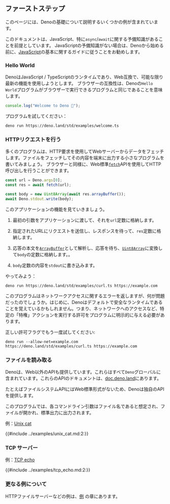 ## ファーストステップ
このページには、Denoの基礎について説明するいくつかの例が含まれています。 

このドキュメントは、JavaScript、特に`async`/`await`に関する予備知識があることを前提としています。 JavaScriptの予備知識がない場合は、Denoから始める前に、[JavaScript](https://developer.mozilla.org/zh-CN/docs/learn/JavaScript)の基本に関するガイドに従うことをお勧めします。

### Hello World

DenoはJavaScript / TypeScriptのランタイムであり、Web互換で、可能な限り最新の機能を使用しようとします。 ブラウザーの互換性は、Denoの`Hello World`プログラムがブラウザーで実行できるプログラムと同じであることを意味します。

```ts
console.log("Welcome to Deno 🦕");
```

プログラムを試してください：

```shell
deno run https://deno.land/std/examples/welcome.ts
```

### HTTPリクエストを行う

多くのプログラムは、HTTP要求を使用してWebサーバーからデータをフェッチします。ファイルをフェッチしてその内容を端末に出力する小さなプログラムを書いてみましょう。 ブラウザーと同様に、Web標準[`fetch`](https://developer.mozilla.org/zh-CN/docs/Web/API/Fetch_API)APIを使用してHTTP呼び出しを行うことができます。

```typescript
const url = Deno.args[0];
const res = await fetch(url);

const body = new Uint8Array(await res.arrayBuffer());
await Deno.stdout.write(body);
```

このアプリケーションの機能を見ていきましょう。

1. 最初の引数をアプリケーションに渡して、それを`url`定数に格納します。

2. 指定されたURLにリクエストを送信し、レスポンスを待って、`res`定数に格納します。

3. 応答の本文を[`ArrayBuffer`](https://developer.mozilla.org/zh-CN/docs/Web/JavaScript/Reference/Global_Objects/ArrayBuffer)として解析し、応答を待ち、[`Uint8Array`](https://developer.mozilla.org/zh-CN/docs/Web/JavaScript/Reference/Global_Objects/Uint8Array)に変換して`body`の定数に格納します。。

4. `body`定数の内容を`stdout`に書き込みます。

やってみよう：

```shell
deno run https://deno.land/std/examples/curl.ts https://example.com
```

このプログラムはネットワークアクセスに関するエラーを返しますが、何が問題だったのでしょうか。はじめに、Denoはデフォルトで安全なランタイムであることを覚えているかもしれません。つまり、ネットワークへのアクセスなど、特定の「特権」アクションを実行する許可をプログラムに明示的に与える必要があります。

正しい許可フラグでもう一度試してください:

```shell
deno run --allow-net=example.com https://deno.land/std/examples/curl.ts https://example.com
```

### ファイルを読み取る

Denoは、Web以外のAPIも提供しています。これらはすべて`Deno`グローバルに含まれています。これらのAPIのドキュメントは、[doc.deno.land](https://doc.deno.land/https/github.com/denoland/deno/releases/latest/download/lib.deno.d.ts)にあります。

たとえばファイルシステムAPIにはWeb標準形式がないため、Denoは独自のAPIを提供します。  

このプログラムでは、各コマンドライン引数はファイル名であると想定され、ファイルが開かれ、標準出力に出力されます。

例：[Unix cat](../examples/unix_cat.md)

{{#include ../examples/unix_cat.md:2:}}

### TCP サーバー

例：[TCP echo](../examples/tcp_echo.md)

{{#include ../examples/tcp_echo.md:2:}}

### 更なる例について

HTTPファイルサーバーなどの例は、[例](../examples.md) の章にあります。
